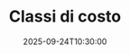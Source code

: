 ---
type: lecture
date: 2025-09-24T10:30:00
title: Classi di costo
thumbnail: /static_files/presentations/lec.jpg
links:
    - url: static_files/lectures/algoritmica/2.pdf
      name: slides
    
    - url: static_files/lectures/algoritmica/2.pdf
      name: notebook
    
hide_from_announcments: true
---